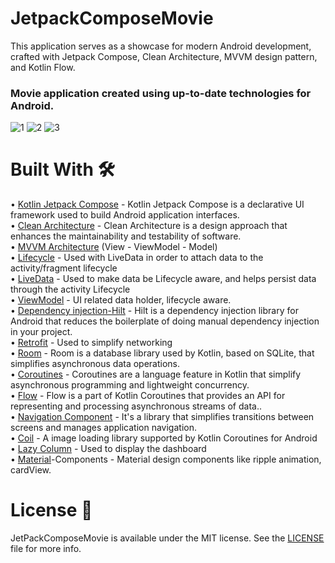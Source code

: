 # JetpackComposeMovie
This application serves as a showcase for modern Android development, crafted with Jetpack Compose, Clean Architecture, MVVM design pattern, and Kotlin Flow.
### Movie application created using up-to-date technologies for Android.

![1](https://github.com/ahmetufan/JetpackComposeMovie/assets/100429928/8866532b-b121-4640-87f9-1a9fb72e3956)
![2](https://github.com/ahmetufan/JetpackComposeMovie/assets/100429928/44e60397-8c63-4e35-b01c-e1cd7d68515b)
![3](https://github.com/ahmetufan/JetpackComposeMovie/assets/100429928/657b7046-2202-4259-8e6c-e41da4cbc34e)

# Built With  :hammer_and_wrench:

•	[Kotlin Jetpack Compose](https://developer.android.com/jetpack/compose) - Kotlin Jetpack Compose is a declarative UI framework used to build Android application interfaces.<br/>
•	[Clean Architecture](https://developer.android.com/topic/architecture) - Clean Architecture is a design approach that enhances the maintainability and testability of software.<br/>
•	[MVVM Architecture](https://developer.android.com/topic/architecture?gclsrc=aw.ds&gclid=Cj0KCQjwzqSWBhDPARIsAK38LY_eKkftD-Fw99r1XQ_MZl6-jvmqOl4DNXadMjXYG6MpiQP4vY-8gZQaAoPCEALw_wcB) (View - ViewModel - Model)<br/>
•	[Lifecycle](https://developer.android.com/topic/libraries/architecture/lifecycle) - Used with LiveData in order to attach data to the activity/fragment lifecycle<br/>
•	[LiveData](https://developer.android.com/topic/libraries/architecture/livedata) - Used to make data be Lifecycle aware, and helps persist data through the activity Lifecycle<br/>
•	[ViewModel](https://developer.android.com/topic/libraries/architecture/viewmodel) - UI related data holder, lifecycle aware.<br/>
• [Dependency injection-Hilt](https://developer.android.com/training/dependency-injection/hilt-android) - Hilt is a dependency injection library for Android that reduces the boilerplate of doing manual dependency injection in your project.<br/> 
•	[Retrofit](https://square.github.io/retrofit/) - Used to simplify networking<br/>
•	[Room](https://developer.android.com/training/data-storage/room) - Room is a database library used by Kotlin, based on SQLite, that simplifies asynchronous data operations.<br/>
•	[Coroutines](https://developer.android.com/kotlin/coroutines?hl=tr) - Coroutines are a language feature in Kotlin that simplify asynchronous programming and lightweight concurrency.<br/>
•	[Flow](https://developer.android.com/kotlin/flow?hl=tr) - Flow is a part of Kotlin Coroutines that provides an API for representing and processing asynchronous streams of data..<br/>
•	[Navigation Component](https://developer.android.com/jetpack/compose/navigation) - It's a library that simplifies transitions between screens and manages application navigation.<br/>
•	[Coil](https://coil-kt.github.io/coil/) - A image loading library supported by Kotlin Coroutines for Android<br/>
•	[Lazy Column](https://developer.android.com/jetpack/compose/lists) - Used to display the dashboard<br/>
•	[Material](https://github.com/material-components/material-components-android/blob/master/docs/getting-started.md)-Components - Material design components like ripple animation, cardView.<br/>

# License  :page_with_curl:<br/>
JetPackComposeMovie is available under the MIT  license. See the [LICENSE](https://github.com/ahmetufan/JetpackComposeMovie/blob/main/LICENSE) file for more info.
